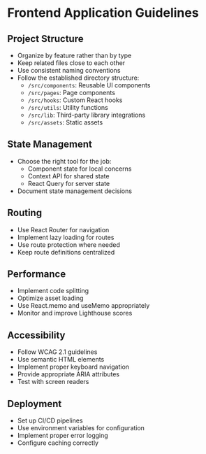 
# Frontend Application Guidelines

## Project Structure
- Organize by feature rather than by type
- Keep related files close to each other
- Use consistent naming conventions
- Follow the established directory structure:
  - `/src/components`: Reusable UI components
  - `/src/pages`: Page components
  - `/src/hooks`: Custom React hooks
  - `/src/utils`: Utility functions
  - `/src/lib`: Third-party library integrations
  - `/src/assets`: Static assets

## State Management
- Choose the right tool for the job:
  - Component state for local concerns
  - Context API for shared state
  - React Query for server state
- Document state management decisions

## Routing
- Use React Router for navigation
- Implement lazy loading for routes
- Use route protection where needed
- Keep route definitions centralized

## Performance
- Implement code splitting
- Optimize asset loading
- Use React.memo and useMemo appropriately
- Monitor and improve Lighthouse scores

## Accessibility
- Follow WCAG 2.1 guidelines
- Use semantic HTML elements
- Implement proper keyboard navigation
- Provide appropriate ARIA attributes
- Test with screen readers

## Deployment
- Set up CI/CD pipelines
- Use environment variables for configuration
- Implement proper error logging
- Configure caching correctly

